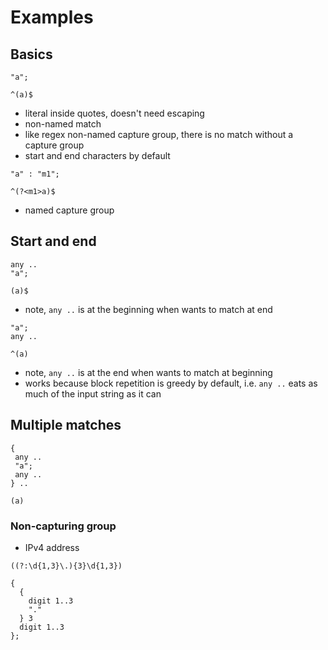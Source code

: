 # Examples



## Basics

```
"a";
```

```
^(a)$
```

- literal inside quotes, doesn't need escaping
- non-named match
- like regex non-named capture group, there is no match without a capture group
- start and end characters by default

```
"a" : "m1";
```

```
^(?<m1>a)$
```

- named capture group



## Start and end

```
any ..
"a";
```

```
(a)$
```

- note, `any ..` is at the beginning when wants to match at end

```
"a";
any ..
```

```
^(a)
```

- note, `any ..` is at the end when wants to match at beginning
- works because block repetition is greedy by default, i.e. `any ..` eats as much of the input string as it can



## Multiple matches

```
{
 any ..
 "a";
 any ..
} ..
```

```
(a)
```



### Non-capturing group

- IPv4 address

```
((?:\d{1,3}\.){3}\d{1,3})
```

```
{
  {
    digit 1..3
    "."
  } 3
  digit 1..3
};
```

